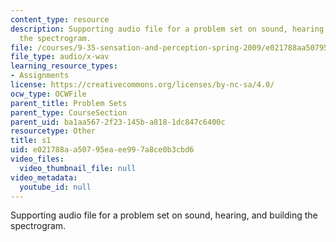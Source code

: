 ```yaml
---
content_type: resource
description: Supporting audio file for a problem set on sound, hearing, and building
  the spectrogram.
file: /courses/9-35-sensation-and-perception-spring-2009/e021788aa50795eaee997a8ce0b3cbd6_s1.wav
file_type: audio/x-wav
learning_resource_types:
- Assignments
license: https://creativecommons.org/licenses/by-nc-sa/4.0/
ocw_type: OCWFile
parent_title: Problem Sets
parent_type: CourseSection
parent_uid: ba1aa567-2f23-145b-a818-1dc847c6400c
resourcetype: Other
title: s1
uid: e021788a-a507-95ea-ee99-7a8ce0b3cbd6
video_files:
  video_thumbnail_file: null
video_metadata:
  youtube_id: null
---
```

Supporting audio file for a problem set on sound, hearing, and building the spectrogram.
